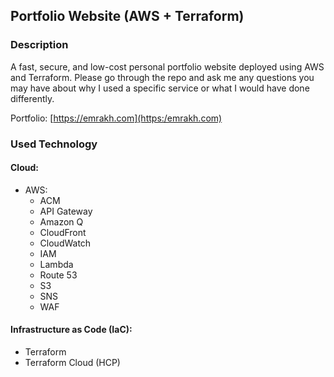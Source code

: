 ## Portfolio Website (AWS + Terraform)

### Description

A fast, secure, and low-cost personal portfolio website deployed using AWS and Terraform. Please go through the repo and ask me any questions you may have about why I used a specific service or what I would have done differently. 

Portfolio: [https://emrakh.com](https:/emrakh.com)
<!-- Blog post explaining technology used:  -->

### Used Technology

#### Cloud:
* AWS:
  * ACM
  * API Gateway
  * Amazon Q
  * CloudFront
  * CloudWatch
  * IAM
  * Lambda
  * Route 53
  * S3
  * SNS
  * WAF

#### Infrastructure as Code (IaC):
* Terraform
* Terraform Cloud (HCP)
